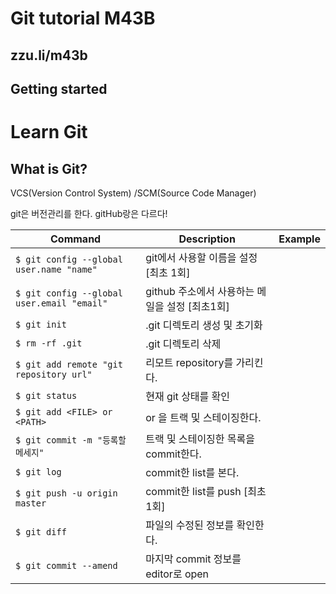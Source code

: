 # Git tutorial M43B

## zzu.li/m43b

## Getting started

# Learn Git

## What is Git?

VCS(Version Control System) /SCM(Source Code Manager)

git은 버전관리를 한다.  gitHub랑은 다르다!

| Command            | Description                      | Example      |
| ------------------ | -------------------------------- | ------------ |
| `$ git config --global user.name "name"`   | git에서 사용할 이름을 설정 [최초 1회]          |
| `$ git config --global user.email "email"` | github 주소에서 사용하는 메일을 설정 [최초1회] |
| `$ git init`                               | .git 디렉토리 생성 및 초기화                   |
| `$ rm -rf .git`                            | .git 디렉토리 삭제                             |
| `$ git add remote "git repository url"`    | 리모트 repository를 가리킨다.                  |
| `$ git status`                             | 현재 git 상태를 확인                           |
| `$ git add <FILE> or <PATH>`               | <FILE> or <PATH>을 트랙 및 스테이징한다.       |
| `$ git commit -m "등록할 메세지"`          | 트랙 및 스테이징한 목록을 commit한다.          |
| `$ git log`                                | commit한 list를 본다.                          |
| `$ git push -u origin master`              | commit한 list를 push [최초 1회]                |
| `$ git diff`                               | 파일의 수정된 정보를 확인한다.                 |
| `$ git commit --amend`                     | 마지막 commit 정보를 editor로 open             |
